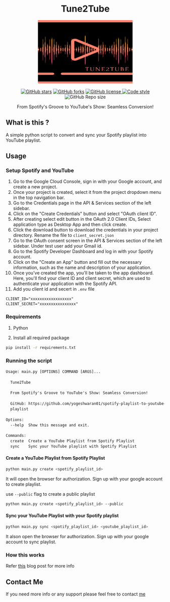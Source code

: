<h1 align="center"> Tune2Tube </h1>

<p align="center">
  <img src="./tune2tube.png" alt="logo"  width="300" height="200">
</p>
<p align="center">
    <a href="https://github.com/yogeshwaran01/spotify-playlist-to-youtube-playlist/stargazers"><img alt="GitHub stars" src="https://img.shields.io/github/stars/yogeshwaran01/spotify-playlist-to-youtube-playlist"></a>
    <a href="https://github.com/yogeshwaran01/spotify-playlist-to-youtube-playlist/network">
    <img alt="GitHub forks" src="https://img.shields.io/github/forks/yogeshwaran01/spotify-playlist-to-youtube-playlist"></a>
    <a href="https://github.com/yogeshwaran01/spotify-playlist-to-youtube-playlist/blob/master/LICENSE.txt">
    <img alt="GitHub license" src="https://img.shields.io/github/license/yogeshwaran01/spotify-playlist-to-youtube-playlist?color=blue"/>
    </a>
    <a href="https://github.com/psf/black">
    <img alt="Code style" src="https://img.shields.io/badge/codestyle-Black-blue"/>
    </a>
    <img alt="GitHub Repo size" src="https://img.shields.io/github/repo-size/yogeshwaran01/spotify-playlist-to-youtube-playlist"/>
</p>

<p align="center">From Spotify's Groove to YouTube's Show: Seamless Conversion! </p>


## What is this ?

A simple python script to convert and sync your Spotify playlist into YouTube playlist.

## Usage

### Setup Spotify and YouTube

1. Go to the Google Cloud Console, sign in with your Google account, and create a new project.
2. Once your project is created, select it from the project dropdown menu in the top navigation bar.
3. Go to the Credentials page in the API & Services section of the left sidebar.
4. Click on the "Create Credentials" button and select "OAuth client ID".
5. After creating select edit button in the OAuth 2.0 Client IDs, Select application type as Desktop App and then click create.
6. Click the download button to download the credentials in your project directory. Rename the file to `client_secret.json`
7. Go to the OAuth consent screen in the API & Services section of the left sidebar. Under test user add your Gmail id.
8. Go to the Spotify Developer Dashboard and log in with your Spotify account.
9. Click on the "Create an App" button and fill out the necessary information, such as the name and description of your application.
10. Once you've created the app, you'll be taken to the app dashboard. Here, you'll find your client ID and client secret, which are used to authenticate your application with the Spotify API.
11. Add you client id and secert in `.env` file

```env
CLIENT_ID="xxxxxxxxxxxxxxxxxx"
CLIENT_SECRET="xxxxxxxxxxxxxxxx"
```

### Requirements

1. Python

2. Install all required package

```bash
pip install -r requirements.txt
```

### Running the script

```txt
Usage: main.py [OPTIONS] COMMAND [ARGS]...

  Tune2Tube

  From Spotify's Groove to YouTube's Show: Seamless Conversion!

  GitHub: https://github.com/yogeshwaran01/spotify-playlist-to-youtube-
  playlist

Options:
  --help  Show this message and exit.

Commands:
  create  Create a YouTube Playlist from Spotify Playlist
  sync    Sync your YouTube playlist with Spotify Playlist
```

#### Create a YouTube Playlist from Spotify Playlist

```bash
python main.py create <spotify_playlist_id>
```

It will open the browser for authorization. Sign up with your google account to create playlist.

use `--public` flag to create a public playlist

```bash
python main.py create <spotify_playlist_id> --public
```

#### Sync your YouTube Playlist with your Spotify playlist

```bash
python main.py sync <spotify_playlist_id> <youtube_playlist_id>
```

It alson open the browser for authorization. Sign up with your google account to sync playlist.

### How this works

Refer [this](https://dev.to/yogeshwaran01/from-spotify-to-youtube-how-i-built-a-python-script-to-convert-playlists-2h89) blog post for more info

## Contact Me

If you need more info or any support please feel free to contact [me](mailto:yogeshin247@gmail.com)
